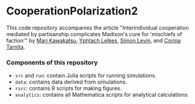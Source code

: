 # CooperationPolarization2

This code repository accompanies the article "Interindividual cooperation mediated by partisanship complicates Madison's cure for 'mischiefs of faction'" by [Mari Kawakatsu](https://www.marikawakatsu.com/), [Yphtach Lelkes](https://www.ylelkes.com/), [Simon Levin](https://slevin.princeton.edu/), and [Corina Tarnita](https://scholar.princeton.edu/ctarnita).

### Components of this repository
* ```src``` and ```run```: contain Julia scripts for running simulations.
* ```data```: contains data derived from simulations.
* ```rsrc```: contains R scripts for making figures.
* ```analytics```: contains all Mathematica scripts for analytical calculations.
